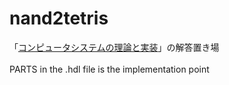 # nand2tetris
「[コンピュータシステムの理論と実装](https://www.oreilly.co.jp/books/9784873117126/)」の解答置き場<br>
<br>
PARTS in the .hdl file is the implementation point
